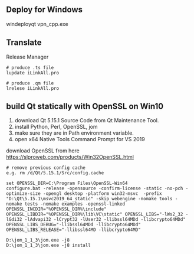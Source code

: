## Deploy for Windows

windeployqt  vpn_cpp.exe

## Translate

Release Manager
```
# produce .ts file
lupdate iLinkAll.pro

# produce .qm file
lrelese iLinkAll.pro
```

## build Qt statically with OpenSSL on Win10
1. download Qt 5.15.1 Source Code from Qt Maintenance Tool.  
2. install Python, Perl, OpenSSL, jom  
3. make sure they are in Path environment variable.
4. open x64 Native Tools Command Prompt for VS 2019

download OpenSSL from here
https://slproweb.com/products/Win32OpenSSL.html

```
# remove previous config cache
e.g. rm /d/Qt/5.15.1/Src/config.cache

set OPENSSL_DIR=C:\Program Files\OpenSSL-Win64
configure.bat -release -opensource -confirm-license -static -no-pch -optimize-size -opengl desktop -platform win32-msvc  -prefix "D:\Qt\5.15.1\msvc2019_64_static" -skip webengine -nomake tools -nomake tests -nomake examples -openssl-linked OPENSSL_INCDIR="%OPENSSL_DIR%\include" OPENSSL_LIBDIR="%OPENSSL_DIR%\lib\VC\static" OPENSSL_LIBS="-lWs2_32 -lGdi32 -lAdvapi32 -lCrypt32 -lUser32 -llibssl64MDd -llibcrypto64MDd" OPENSSL_LIBS_DEBUG="-llibssl64MDd -llibcrypto64MDd" OPENSSL_LIBS_RELEASE="-llibssl64MD -llibcrypto64MD"  

D:\jom_1_1_3\jom.exe -j8
D:\jom_1_1_3\jom.exe -j8 install
```